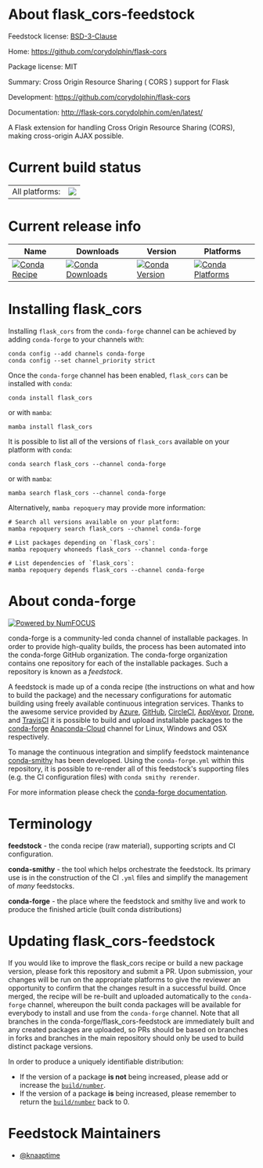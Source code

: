 About flask_cors-feedstock
==========================

Feedstock license: [BSD-3-Clause](https://github.com/conda-forge/flask_cors-feedstock/blob/main/LICENSE.txt)

Home: https://github.com/corydolphin/flask-cors

Package license: MIT

Summary: Cross Origin Resource Sharing ( CORS ) support for Flask

Development: https://github.com/corydolphin/flask-cors

Documentation: http://flask-cors.corydolphin.com/en/latest/

A Flask extension for handling Cross Origin Resource Sharing (CORS), making cross-origin AJAX possible.


Current build status
====================


<table><tr><td>All platforms:</td>
    <td>
      <a href="https://dev.azure.com/conda-forge/feedstock-builds/_build/latest?definitionId=8757&branchName=main">
        <img src="https://dev.azure.com/conda-forge/feedstock-builds/_apis/build/status/flask_cors-feedstock?branchName=main">
      </a>
    </td>
  </tr>
</table>

Current release info
====================

| Name | Downloads | Version | Platforms |
| --- | --- | --- | --- |
| [![Conda Recipe](https://img.shields.io/badge/recipe-flask_cors-green.svg)](https://anaconda.org/conda-forge/flask_cors) | [![Conda Downloads](https://img.shields.io/conda/dn/conda-forge/flask_cors.svg)](https://anaconda.org/conda-forge/flask_cors) | [![Conda Version](https://img.shields.io/conda/vn/conda-forge/flask_cors.svg)](https://anaconda.org/conda-forge/flask_cors) | [![Conda Platforms](https://img.shields.io/conda/pn/conda-forge/flask_cors.svg)](https://anaconda.org/conda-forge/flask_cors) |

Installing flask_cors
=====================

Installing `flask_cors` from the `conda-forge` channel can be achieved by adding `conda-forge` to your channels with:

```
conda config --add channels conda-forge
conda config --set channel_priority strict
```

Once the `conda-forge` channel has been enabled, `flask_cors` can be installed with `conda`:

```
conda install flask_cors
```

or with `mamba`:

```
mamba install flask_cors
```

It is possible to list all of the versions of `flask_cors` available on your platform with `conda`:

```
conda search flask_cors --channel conda-forge
```

or with `mamba`:

```
mamba search flask_cors --channel conda-forge
```

Alternatively, `mamba repoquery` may provide more information:

```
# Search all versions available on your platform:
mamba repoquery search flask_cors --channel conda-forge

# List packages depending on `flask_cors`:
mamba repoquery whoneeds flask_cors --channel conda-forge

# List dependencies of `flask_cors`:
mamba repoquery depends flask_cors --channel conda-forge
```


About conda-forge
=================

[![Powered by
NumFOCUS](https://img.shields.io/badge/powered%20by-NumFOCUS-orange.svg?style=flat&colorA=E1523D&colorB=007D8A)](https://numfocus.org)

conda-forge is a community-led conda channel of installable packages.
In order to provide high-quality builds, the process has been automated into the
conda-forge GitHub organization. The conda-forge organization contains one repository
for each of the installable packages. Such a repository is known as a *feedstock*.

A feedstock is made up of a conda recipe (the instructions on what and how to build
the package) and the necessary configurations for automatic building using freely
available continuous integration services. Thanks to the awesome service provided by
[Azure](https://azure.microsoft.com/en-us/services/devops/), [GitHub](https://github.com/),
[CircleCI](https://circleci.com/), [AppVeyor](https://www.appveyor.com/),
[Drone](https://cloud.drone.io/welcome), and [TravisCI](https://travis-ci.com/)
it is possible to build and upload installable packages to the
[conda-forge](https://anaconda.org/conda-forge) [Anaconda-Cloud](https://anaconda.org/)
channel for Linux, Windows and OSX respectively.

To manage the continuous integration and simplify feedstock maintenance
[conda-smithy](https://github.com/conda-forge/conda-smithy) has been developed.
Using the ``conda-forge.yml`` within this repository, it is possible to re-render all of
this feedstock's supporting files (e.g. the CI configuration files) with ``conda smithy rerender``.

For more information please check the [conda-forge documentation](https://conda-forge.org/docs/).

Terminology
===========

**feedstock** - the conda recipe (raw material), supporting scripts and CI configuration.

**conda-smithy** - the tool which helps orchestrate the feedstock.
                   Its primary use is in the construction of the CI ``.yml`` files
                   and simplify the management of *many* feedstocks.

**conda-forge** - the place where the feedstock and smithy live and work to
                  produce the finished article (built conda distributions)


Updating flask_cors-feedstock
=============================

If you would like to improve the flask_cors recipe or build a new
package version, please fork this repository and submit a PR. Upon submission,
your changes will be run on the appropriate platforms to give the reviewer an
opportunity to confirm that the changes result in a successful build. Once
merged, the recipe will be re-built and uploaded automatically to the
`conda-forge` channel, whereupon the built conda packages will be available for
everybody to install and use from the `conda-forge` channel.
Note that all branches in the conda-forge/flask_cors-feedstock are
immediately built and any created packages are uploaded, so PRs should be based
on branches in forks and branches in the main repository should only be used to
build distinct package versions.

In order to produce a uniquely identifiable distribution:
 * If the version of a package **is not** being increased, please add or increase
   the [``build/number``](https://docs.conda.io/projects/conda-build/en/latest/resources/define-metadata.html#build-number-and-string).
 * If the version of a package **is** being increased, please remember to return
   the [``build/number``](https://docs.conda.io/projects/conda-build/en/latest/resources/define-metadata.html#build-number-and-string)
   back to 0.

Feedstock Maintainers
=====================

* [@knaaptime](https://github.com/knaaptime/)

